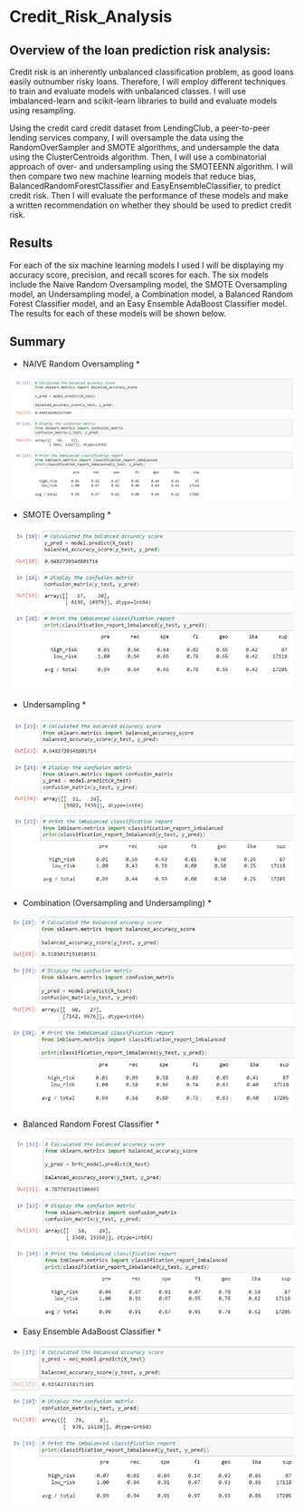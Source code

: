 # Credit_Risk_Analysis

## Overview of the loan prediction risk analysis:
Credit risk is an inherently unbalanced classification problem, as good loans easily outnumber risky loans. Therefore, I will employ different techniques to train and evaluate models with unbalanced classes. I will use imbalanced-learn and scikit-learn libraries to build and evaluate models using resampling.

Using the credit card credit dataset from LendingClub, a peer-to-peer lending services company, I will oversample the data using the RandomOverSampler and SMOTE algorithms, and undersample the data using the ClusterCentroids algorithm. Then, I will use a combinatorial approach of over- and undersampling using the SMOTEENN algorithm. I will then compare two new machine learning models that reduce bias, BalancedRandomForestClassifier and EasyEnsembleClassifier, to predict credit risk. Then I will evaluate the performance of these models and make a written recommendation on whether they should be used to predict credit risk.

## Results
For each of the six machine learning models I used I will be displaying my accuracy score, precision, and recall scores for each. The six models include the Naive Random Oversampling model, the SMOTE Oversampling model, an Undersampling model, a Combination model, a Balanced Random Forest Classifier model, and an Easy Ensemble AdaBoost Classifier model. The results for each of these models will be shown below.

## Summary

* NAIVE Random Oversampling
  *
  
![NaiveRandomOversampling](Resources/NaiveRandomOversampling.PNG)
  
* SMOTE Oversampling
  *
 
![SMOTEOversampling](Resources/SMOTEOversampling.PNG)
  
* Undersampling
  *
  
![Undersampling](Resources/Undersampling.PNG)
  
* Combination (Oversampling and Undersampling)
  *
  
![Combination](Resources/Combination.PNG)
  
* Balanced Random Forest Classifier
  *
  
![BalancedRandomForestClassifier](Resources/BalancedRandomForestClassifier.PNG)
  
* Easy Ensemble AdaBoost Classifier
  *
  
![EasyEnsembleAdaBoostClassifier](Resources/EasyEnsembleAdaBoostClassifier.PNG)
